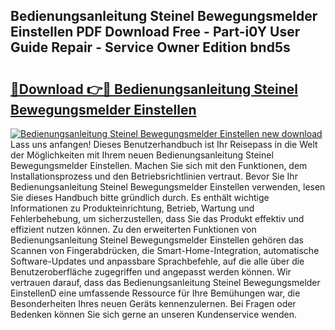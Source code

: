 ## Bedienungsanleitung Steinel Bewegungsmelder Einstellen PDF Download Free - Part-i0Y User Guide Repair - Service Owner Edition bnd5s

# <h2><a href="http://df3sw5a.blite.top/?on=Bedienungsanleitung+Steinel+Bewegungsmelder+Einstellen">🔗Download 👉🔴 Bedienungsanleitung Steinel Bewegungsmelder Einstellen</a></h2>

[![Bedienungsanleitung Steinel Bewegungsmelder Einstellen new download](https://i.imgur.com/lujVjoI.png)](http://df3sw5a.blite.top/?on=Bedienungsanleitung+Steinel+Bewegungsmelder+Einstellen)
Lass uns anfangen! Dieses Benutzerhandbuch ist Ihr Reisepass in die Welt der Möglichkeiten mit Ihrem neuen Bedienungsanleitung Steinel Bewegungsmelder Einstellen. Machen Sie sich mit den Funktionen, dem Installationsprozess und den Betriebsrichtlinien vertraut. Bevor Sie Ihr Bedienungsanleitung Steinel Bewegungsmelder Einstellen verwenden, lesen Sie dieses Handbuch bitte gründlich durch. Es enthält wichtige Informationen zu Produkteinrichtung, Betrieb, Wartung und Fehlerbehebung, um sicherzustellen, dass Sie das Produkt effektiv und effizient nutzen können. Zu den erweiterten Funktionen von Bedienungsanleitung Steinel Bewegungsmelder Einstellen gehören das Scannen von Fingerabdrücken, die Smart-Home-Integration, automatische Software-Updates und anpassbare Sprachbefehle, auf die alle über die Benutzeroberfläche zugegriffen und angepasst werden können. Wir vertrauen darauf, dass das Bedienungsanleitung Steinel Bewegungsmelder EinstellenD eine umfassende Ressource für Ihre Bemühungen war, die Besonderheiten Ihres neuen Geräts kennenzulernen. Bei Fragen oder Bedenken können Sie sich gerne an unseren Kundenservice wenden.

